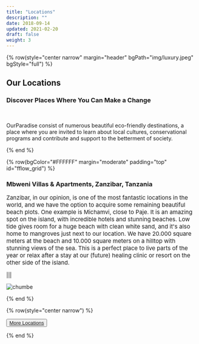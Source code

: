 ```yaml
---
title: "Locations"
description: ""
date: 2018-09-14
updated: 2021-02-20
draft: false
weight: 3
---
```

<!-- section 1 (JP) -->

{% row(style="center narrow" margin="header" bgPath="img/luxury.jpeg" bgStyle="full") %}

## Our Locations

### Discover Places Where You Can Make a Change

<br>

OurParadise consist of numerous beautiful eco-friendly destinations, a place where you are invited to learn about local cultures, conservational programs and contribute and support to the betterment of society.

{% end %}

<!-- section 1 (JP) -->

{% row(bgColor="#FFFFFF" margin="moderate" padding="top" id="fflow_grid") %}

### Mbweni Villas & Apartments, Zanzibar, Tanzania

<p style='font-size: 15px'>
Zanzibar, in our opinion, is one of the most fantastic locations in the world, and we have the option to acquire some remaining beautiful beach plots. One example is Michamvi, close to Paje. It is an amazing spot on the island, with incredible hotels and stunning beaches. Low tide gives room for a huge beach with clean white sand, and it's also home to mangroves just next to our location. We have 20.000 square meters at the beach and 10.000 square meters on a hilltop with stunning views of the sea. This is a perfect place to live parts of the year or relax after a stay at our (future) healing clinic or resort on the other side of the island.
</p>

|||

![chumbe](img/zanzibarvillas.jpeg#large)

{% end %}


{% row(style="center narrow") %}

<button>[More Locations](/locations)</button>

{% end %}